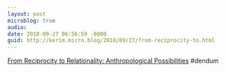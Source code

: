 ```yaml
---
layout: post
microblog: true
audio: 
date: 2018-09-27 06:56:59 -0800
guid: http://kerim.micro.blog/2018/09/27/from-reciprocity-to.html
---
```

[From Reciprocity to Relationality: Anthropological Possibilities](https://culanth.org/fieldsights/1525-from-reciprocity-to-relationality-anthropological-possibilities) #dendum
